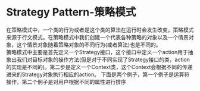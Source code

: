 # Strategy Pattern-策略模式
  在策略模式中，一个类的行为或者是这个类的算法在运行时会发生改变，策略模式来源于行文模式。在策略模式中我们创建一个代表各种策略的对象以及一个情景对象，这个情景对象随着策略对象的不同行为(或者算法)也是不同的。  
  策略模式中主要是首先定义一个Strategy接口，这个接口中定义一个action用于抽象出我们对目标对象的操作方法(但是对于不同实现了Strategy接口的类，action的实现是不同的)。第二步是定义一个Context类，这个Context会根据不同的传递进来的Strategy对象执行相应的action。
下面是两个例子，第一个例子是运算符操作，第二个例子是对用户根据不同的属性进行排序
